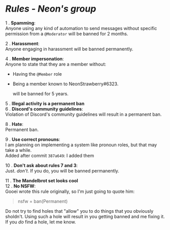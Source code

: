 # ***Rules - Neon's group***

1 . **Spamming**: <br/>
	Anyone using any kind of automation to send messages without specific permission from a `@Moderator` will be banned for 2 months.
	
2 . **Harassment**:<br/>
	Anyone engaging in harassment will be banned permanently.
	
4 . **Member impersonation**: <br/>
	Anyone to state that they are a member without:
- Having the `@Member` role
- Being a member known to NeonStrawberry#6323.

	will be banned for 5 years.
	
5 . **Illegal activity is a permanent ban** <br/>
6 . **Discord's community guidelines**: <br/>
  Violation of Discord's community guidelines will result in a permanent ban.
  
8 . **Hate**: <br/>
  Permanent ban.
  
9 . **Use correct pronouns**: <br/>
  I am planning on implementing a system like pronoun roles, but that may take a while. <br/>
  Added after commit `387a649`: I added them
  
10 . **Don't ask about rules 7 and 3**: <br/>
  Just. *don't*. If you do, you will be banned permanently.
  
11 . **The Mandelbrot set looks cool** <br/>
12 . **No NSFW**: <br/>
  Gooei wrote this rule originally, so I'm just going to quote him:
  > nsfw = ban(Permanent)

Do not try to find holes that "allow" you to do things that you obviously sholdn't. Using such a hole will result in you getting banned and me fixing it.<br/>
If you *do* find a hole, let me know.
